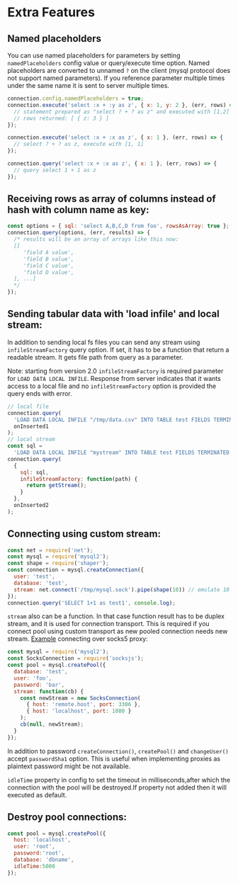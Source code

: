 # Extra Features

## Named placeholders

You can use named placeholders for parameters by setting `namedPlaceholders` config value or query/execute time option. Named placeholders are converted to unnamed `?` on the client (mysql protocol does not support named parameters). If you reference parameter multiple times under the same name it is sent to server multiple times.

```js
connection.config.namedPlaceholders = true;
connection.execute('select :x + :y as z', { x: 1, y: 2 }, (err, rows) => {
  // statement prepared as "select ? + ? as z" and executed with [1,2] values
  // rows returned: [ { z: 3 } ]
});

connection.execute('select :x + :x as z', { x: 1 }, (err, rows) => {
  // select ? + ? as z, execute with [1, 1]
});

connection.query('select :x + :x as z', { x: 1 }, (err, rows) => {
  // query select 1 + 1 as z
});
```

## Receiving rows as array of columns instead of hash with column name as key:

```js
const options = { sql: 'select A,B,C,D from foo', rowsAsArray: true };
connection.query(options, (err, results) => {
  /* results will be an array of arrays like this now:
  [[
     'field A value',
     'field B value',
     'field C value',
     'field D value',
  ], ...]
  */
});
```

## Sending tabular data with 'load infile' and local stream:

In addition to sending local fs files you can send any stream using `infileStreamFactory` query option. If set, it has to be a function that return a readable stream. It gets file path from query as a parameter.

Note: starting from version 2.0 `infileStreamFactory` is required parameter for `LOAD DATA LOCAL INFILE`. Response from server indicates that it wants access to a local file and no `infileStreamFactory` option is provided the query ends with error.

```js
// local file
connection.query(
  'LOAD DATA LOCAL INFILE "/tmp/data.csv" INTO TABLE test FIELDS TERMINATED BY ? (id, title)',
  onInserted1
);
// local stream
const sql =
  'LOAD DATA LOCAL INFILE "mystream" INTO TABLE test FIELDS TERMINATED BY ? (id, title)';
connection.query(
  {
    sql: sql,
    infileStreamFactory: function(path) {
      return getStream();
    }
  },
  onInserted2
);
```

## Connecting using custom stream:

```js
const net = require('net');
const mysql = require('mysql2');
const shape = require('shaper');
const connection = mysql.createConnection({
  user: 'test',
  database: 'test',
  stream: net.connect('/tmp/mysql.sock').pipe(shape(10)) // emulate 10 bytes/sec link
});
connection.query('SELECT 1+1 as test1', console.log);
```

`stream` also can be a function. In that case function result has to be duplex stream, and it is used for connection transport. This is required if you connect pool using custom transport as new pooled connection needs new stream. [Example](https://github.com/sidorares/node-mysql2/issues/80) connecting over socks5 proxy:

```js
const mysql = require('mysql2');
const SocksConnection = require('socksjs');
const pool = mysql.createPool({
  database: 'test',
  user: 'foo',
  password: 'bar',
  stream: function(cb) {
    const newStream = new SocksConnection(
      { host: 'remote.host', port: 3306 },
      { host: 'localhost', port: 1080 }
    );
    cb(null, newStream);
  }
});
```

In addition to password `createConnection()`, `createPool()` and `changeUser()` accept `passwordSha1` option. This is useful when implementing proxies as plaintext password might be not available.


`idleTime` property in config to set the timeout in milliseconds,after which the connection with the pool will be destroyed.If property not added then it will executed as default.

## Destroy pool connections:

```js
const pool = mysql.createPool({
  host: 'localhost',
  user: 'root',
  password:'root',
  database: 'dbname',
  idleTime:5000
});
```